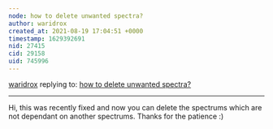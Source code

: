 ```yaml
---
node: how to delete unwanted spectra?
author: waridrox
created_at: 2021-08-19 17:04:51 +0000
timestamp: 1629392691
nid: 27415
cid: 29158
uid: 745996
---
```




[waridrox](../profile/waridrox) replying to: [how to delete unwanted spectra?](../notes/a_sivolap978/08-02-2021/how-to-delete-unwanted-spectra)

----
Hi, this was recently fixed and now you can delete the spectrums which are not dependant on another spectrums. Thanks for the patience :)